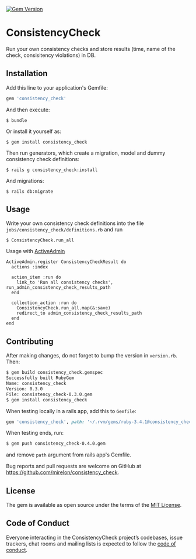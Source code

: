 [![Gem Version](https://badge.fury.io/rb/consistency_check.svg)](https://badge.fury.io/rb/consistency_check)


# ConsistencyCheck

Run your own consistency checks and store results (time, name of the check, consisitency violations) in DB.

## Installation

Add this line to your application's Gemfile:

```ruby
gem 'consistency_check'
```

And then execute:

    $ bundle

Or install it yourself as:

    $ gem install consistency_check
    
Then run generators, which create a migration, model and dummy consistency check definitions:

    $ rails g consistency_check:install
    
And migrations:

    $ rails db:migrate

## Usage

Write your own consistency check definitions into the file `jobs/consistency_check/definitions.rb` and run

    $ ConsistencyCheck.run_all

Usage with [ActiveAdmin](https://github.com/activeadmin/activeadmin)

```
ActiveAdmin.register ConsistencyCheckResult do
  actions :index

  action_item :run do
    link_to 'Run all consistency checks', run_admin_consistency_check_results_path
  end

  collection_action :run do
    ConsistencyCheck.run_all.map(&:save)
    redirect_to admin_consistency_check_results_path
  end
end
```

## Contributing

After making changes, do not forget to bump the version in `version.rb`. Then:
```bash
$ gem build consistency_check.gemspec
Successfully built RubyGem
Name: consistency_check
Version: 0.3.0
File: consistency_check-0.3.0.gem
$ gem install consistency_check
```
When testing locally in a rails app, add this to `Gemfile`:
```ruby
gem 'consistency_check', path: '~/.rvm/gems/ruby-3.4.1@consistency_check/gems/consistency_check-0.4.0/'
```
When testing ends, run:
```bash
$ gem push consistency_check-0.4.0.gem
```
and remove `path` argument from rails app's Gemfile.

Bug reports and pull requests are welcome on GitHub at https://github.com/mirelon/consistency_check.

## License

The gem is available as open source under the terms of the [MIT License](https://opensource.org/licenses/MIT).

## Code of Conduct

Everyone interacting in the ConsistencyCheck project’s codebases, issue trackers, chat rooms and mailing lists is expected to follow the [code of conduct](https://github.com/mirelon/consistency_check/blob/master/CODE_OF_CONDUCT.md).
